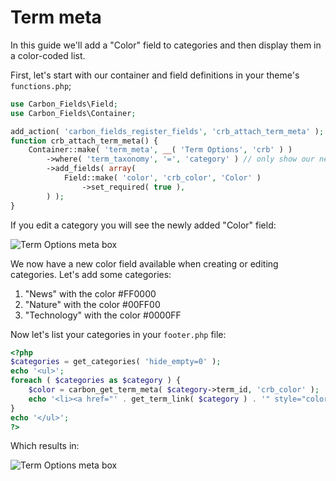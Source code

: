 # Term meta

In this guide we'll add a "Color" field to categories and then display them in a color-coded list.

First, let's start with our container and field definitions in your theme's `functions.php`;

```php
use Carbon_Fields\Field;
use Carbon_Fields\Container;

add_action( 'carbon_fields_register_fields', 'crb_attach_term_meta' );
function crb_attach_term_meta() {
    Container::make( 'term_meta', __( 'Term Options', 'crb' ) )
        ->where( 'term_taxonomy', '=', 'category' ) // only show our new field for categories
        ->add_fields( array(
            Field::make( 'color', 'crb_color', 'Color' )
                ->set_required( true ),
        ) );
}
```

If you edit a category you will see the newly added "Color" field:

![Term Options meta box](https://raw.githubusercontent.com/htmlburger/carbon-fields-docs/milestone/2_0/assets/term-meta-1.png)

We now have a new color field available when creating or editing categories.
Let's add some categories:
1. "News" with the color #FF0000
1. "Nature" with the color #00FF00
1. "Technology" with the color #0000FF

Now let's list your categories in your `footer.php` file:

```php
<?php
$categories = get_categories( 'hide_empty=0' );
echo '<ul>';
foreach ( $categories as $category ) {
    $color = carbon_get_term_meta( $category->term_id, 'crb_color' );
    echo '<li><a href="' . get_term_link( $category ) . '" style="color: ' . $color . ';">' . $category->name . '</a></li>';
}
echo '</ul>';
?>
```

Which results in:

![Term Options meta box](https://raw.githubusercontent.com/htmlburger/carbon-fields-docs/milestone/2_0/assets/term-meta-2.png)
